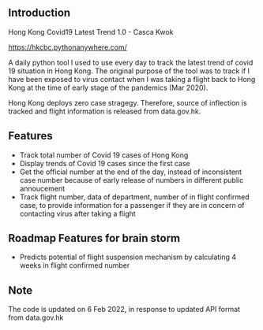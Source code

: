 Introduction
------------

Hong Kong Covid19 Latest Trend 1.0 - Casca Kwok

https://hkcbc.pythonanywhere.com/

A daily python tool I used to use every day to track the latest trend of covid 19 situation in Hong Kong.  The original purpose of the tool was to track if I have been exposed to virus contact when I was taking a flight back to Hong Kong at the time of early stage of the pandemics (Mar 2020).

Hong Kong deploys zero case stragegy.  Therefore, source of inflection is tracked and flight information is released from data.gov.hk.  

Features
------------

- Track total number of Covid 19 cases of Hong Kong
- Display trends of  Covid 19 cases since the first case
- Get the official number at the end of the day, instead of inconsistent case number because of early release of numbers in different public annoucement
- Track flight number, data of department, number of in flight confirmed case, to provide information for a passenger if they are in concern of contacting virus after taking a flight


Roadmap Features for brain storm
---------------------------------
- Predicts potential of flight suspension mechanism by calculating 4 weeks in flight confirmed number

Note
------------
The code is updated on 6 Feb 2022, in response to updated API format from data.gov.hk
